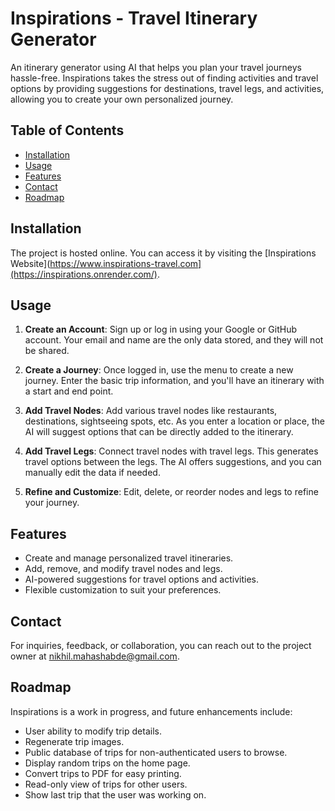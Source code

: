 # Inspirations - Travel Itinerary Generator

An itinerary generator using AI that helps you plan your travel journeys hassle-free. Inspirations takes the stress out of finding activities and travel options by providing suggestions for destinations, travel legs, and activities, allowing you to create your own personalized journey.

## Table of Contents

- [Installation](#installation)
- [Usage](#usage)
- [Features](#features)
- [Contact](#contact)
- [Roadmap](#roadmap)

## Installation

The project is hosted online. You can access it by visiting the [Inspirations Website](https://www.inspirations-travel.com](https://inspirations.onrender.com/).

## Usage

1. **Create an Account**: Sign up or log in using your Google or GitHub account. Your email and name are the only data stored, and they will not be shared.

2. **Create a Journey**: Once logged in, use the menu to create a new journey. Enter the basic trip information, and you'll have an itinerary with a start and end point.

3. **Add Travel Nodes**: Add various travel nodes like restaurants, destinations, sightseeing spots, etc. As you enter a location or place, the AI will suggest options that can be directly added to the itinerary.

4. **Add Travel Legs**: Connect travel nodes with travel legs. This generates travel options between the legs. The AI offers suggestions, and you can manually edit the data if needed.

5. **Refine and Customize**: Edit, delete, or reorder nodes and legs to refine your journey.

## Features

- Create and manage personalized travel itineraries.
- Add, remove, and modify travel nodes and legs.
- AI-powered suggestions for travel options and activities.
- Flexible customization to suit your preferences.

## Contact

For inquiries, feedback, or collaboration, you can reach out to the project owner at nikhil.mahashabde@gmail.com.

## Roadmap

Inspirations is a work in progress, and future enhancements include:

- User ability to modify trip details.
- Regenerate trip images.
- Public database of trips for non-authenticated users to browse.
- Display random trips on the home page.
- Convert trips to PDF for easy printing.
- Read-only view of trips for other users.
- Show last trip that the user was working on.

